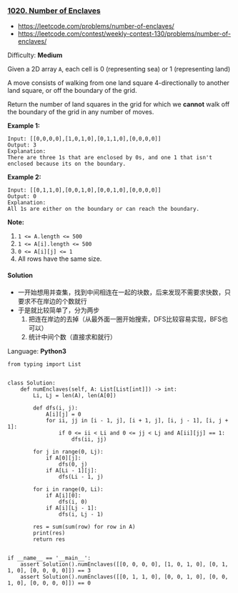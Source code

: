 ### [1020\. Number of Enclaves](https://leetcode.com/problems/number-of-enclaves/)
- https://leetcode.com/problems/number-of-enclaves/
- https://leetcode.com/contest/weekly-contest-130/problems/number-of-enclaves/

Difficulty: **Medium**


Given a 2D array `A`, each cell is 0 (representing sea) or 1 (representing land)

A move consists of walking from one land square 4-directionally to another land square, or off the boundary of the grid.

Return the number of land squares in the grid for which we **cannot** walk off the boundary of the grid in any number of moves.

**Example 1:**

```
Input: [[0,0,0,0],[1,0,1,0],[0,1,1,0],[0,0,0,0]]
Output: 3
Explanation: 
There are three 1s that are enclosed by 0s, and one 1 that isn't enclosed because its on the boundary.
```

**Example 2:**

```
Input: [[0,1,1,0],[0,0,1,0],[0,0,1,0],[0,0,0,0]]
Output: 0
Explanation: 
All 1s are either on the boundary or can reach the boundary.
```

**Note:**

1.  `1 <= A.length <= 500`
2.  `1 <= A[i].length <= 500`
3.  `0 <= A[i][j] <= 1`
4.  All rows have the same size.


#### Solution
- 一开始想用并查集，找到中间相连在一起的块数，后来发现不需要求快数，只要求不在岸边的个数就行
- 于是就比较简单了，分为两步
    1. 把连在岸边的去掉（从最外面一圈开始搜索，DFS比较容易实现，BFS也可以）
    2. 统计中间个数（直接求和就行）

Language: **Python3**

```python3
from typing import List
​
​
class Solution:
    def numEnclaves(self, A: List[List[int]]) -> int:
        Li, Lj = len(A), len(A[0])
​
        def dfs(i, j):
            A[i][j] = 0
            for ii, jj in [i - 1, j], [i + 1, j], [i, j - 1], [i, j + 1]:
                if 0 <= ii < Li and 0 <= jj < Lj and A[ii][jj] == 1:
                    dfs(ii, jj)
​
        for j in range(0, Lj):
            if A[0][j]:
                dfs(0, j)
            if A[Li - 1][j]:
                dfs(Li - 1, j)
​
        for i in range(0, Li):
            if A[i][0]:
                dfs(i, 0)
            if A[i][Lj - 1]:
                dfs(i, Lj - 1)
​
        res = sum(sum(row) for row in A)
        print(res)
        return res
​
​
if __name__ == '__main__':
    assert Solution().numEnclaves([[0, 0, 0, 0], [1, 0, 1, 0], [0, 1, 1, 0], [0, 0, 0, 0]]) == 3
    assert Solution().numEnclaves([[0, 1, 1, 0], [0, 0, 1, 0], [0, 0, 1, 0], [0, 0, 0, 0]]) == 0
​
```